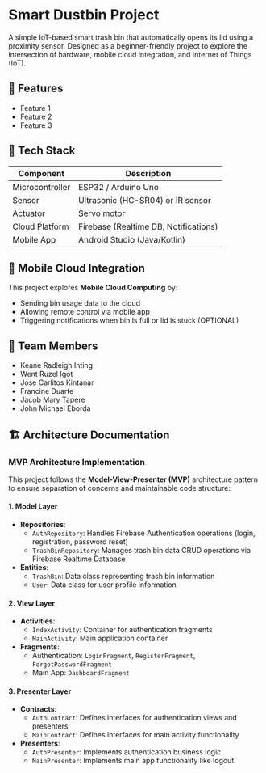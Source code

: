 # Smart Dustbin Project

A simple IoT-based smart trash bin that automatically opens its lid using a proximity sensor. Designed as a beginner-friendly project to explore the intersection of hardware, mobile cloud integration, and Internet of Things (IoT).

## 🚀 Features

- Feature 1
- Feature 2
- Feature 3

## 🧰 Tech Stack

| Component         | Description                          |
|------------------|--------------------------------------|
| Microcontroller   | ESP32 / Arduino Uno                  |
| Sensor            | Ultrasonic (HC-SR04) or IR sensor    |
| Actuator          | Servo motor                          |
| Cloud Platform    | Firebase (Realtime DB, Notifications)|
| Mobile App        | Android Studio (Java/Kotlin)         |

## 📱 Mobile Cloud Integration

This project explores **Mobile Cloud Computing** by:
- Sending bin usage data to the cloud
- Allowing remote control via mobile app
- Triggering notifications when bin is full or lid is stuck (OPTIONAL)

## 👥 Team Members

- Keane Radleigh Inting  
- Went Ruzel Igot  
- Jose Carlitos Kintanar  
- Francine Duarte  
- Jacob Mary Tapere  
- John Michael Eborda

## 🏗️ Architecture Documentation

### MVP Architecture Implementation

This project follows the **Model-View-Presenter (MVP)** architecture pattern to ensure separation of concerns and maintainable code structure:

#### 1. Model Layer
- **Repositories**: 
  - `AuthRepository`: Handles Firebase Authentication operations (login, registration, password reset)
  - `TrashBinRepository`: Manages trash bin data CRUD operations via Firebase Realtime Database
- **Entities**: 
  - `TrashBin`: Data class representing trash bin information
  - `User`: Data class for user profile information

#### 2. View Layer
- **Activities**:
  - `IndexActivity`: Container for authentication fragments
  - `MainActivity`: Main application container
- **Fragments**:
  - Authentication: `LoginFragment`, `RegisterFragment`, `ForgotPasswordFragment`
  - Main App: `DashboardFragment`

#### 3. Presenter Layer
- **Contracts**:
  - `AuthContract`: Defines interfaces for authentication views and presenters
  - `MainContract`: Defines interfaces for main activity functionality
- **Presenters**:
  - `AuthPresenter`: Implements authentication business logic
  - `MainPresenter`: Implements main app functionality like logout

